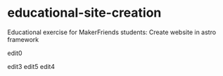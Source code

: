 # educational-site-creation
Educational exercise for MakerFriends students: Create website in astro framework

edit0


edit3
edit5
edit4
